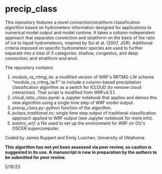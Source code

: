 # precip_class

This repository features a novel convection/stratiform classification algorithm based on hydrometeor information designed for applications to numerical model output and model runtime. It takes a column-independent approach that separates convection and stratiform on the basis of the ratio of ice to liquid hydrometeors, inspired by Sui et al. (2007, JGR). Additional criteria imposed on specific hydrometeor species are used to further separate into a total of 5 categories: shallow, congestus, and deep convection; and stratiform and anvil.

The repository contains:

1) *module_ra_rrtmg_lw:* a modified version of WRF's RRTMG-LW scheme "module_ra_rrtmg_lw.F" to include a column-based precipitation classification algorithm as a switch for ICLOUD (to remove cloud interaction). That script is modified from WRFv4.3.1.
2) *cloud_ratio_class.ipynb:* a Jupyter notebook that applies and demos this new algorithm using a single time step of WRF model output.
3) *precip_class.py:* python function of the algorithm.
4) *pclass_traditional.nc:* single time step output of traditional classification approach applied to WRF output (see Jupyter notebook for more info).
5) *bashrc_wrf:* a file used to set up the environment for WRF on OU's OSCER supercomputer.

Coded by James Ruppert and Emily Luschen, University of Oklahoma.

**This algorithm has not yet been assessed via peer review, so caution is suggested in its use. A manuscript is now in preparation by the authors to be submitted for peer review.**

5/18/23
